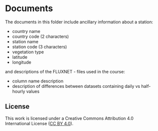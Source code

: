 # Documents
The documents in this folder include ancillary information about a station:
  * country name
  * country code (2 characters)
  * station name
  * station code (3 characters)
  * vegetation type
  * latitude
  * longitude


and descriptions of the FLUXNET - files used in the course:
  * column name description
  * description of differences between datasets containing daily vs half-hourly values



## License
This work is licensed under a
Creative Commons Attribution 4.0 International License ([CC BY 4.0](http://creativecommons.org/licenses/by/4.0/)).

